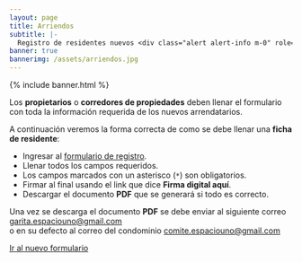 ```yaml
---
layout: page
title: Arriendos
subtitle: |-
  Registro de residentes nuevos <div class="alert alert-info m-0" role='alert'><i class="fa-solid fa-lightbulb"></i> Recuerde actualizar su ficha cada vez que cambien los residentes.</div>
banner: true
bannerimg: /assets/arriendos.jpg
---
```


{% include banner.html %}

Los **propietarios** o **corredores de propiedades** deben llenar el formulario con toda la información requerida de los nuevos arrendatarios.

A continuación veremos la forma correcta de como se debe llenar una **ficha de residente**:

- Ingresar al [formulario de registro](ficha.html).
- Llenar todos los campos requeridos.
- Los campos marcados con un asterisco (`*`) son obligatorios.
- Firmar al final usando el link que dice **Firma digital aquí**.
- Descargar el documento **PDF** que se generará si todo es correcto.

Una vez se descarga el documento **PDF** se debe enviar al siguiente correo <a href="mailto:garita.espaciouno@gmail.com">garita.espaciouno@gmail.com</a><br> o en su defecto al correo del condominio <a href="mailto:comite.espaciouno@gmail.com">comite.espaciouno@gmail.com</a>


<a href="ficha.html" target="_self" class="btn btn-primary">
Ir al nuevo formulario
</a>
